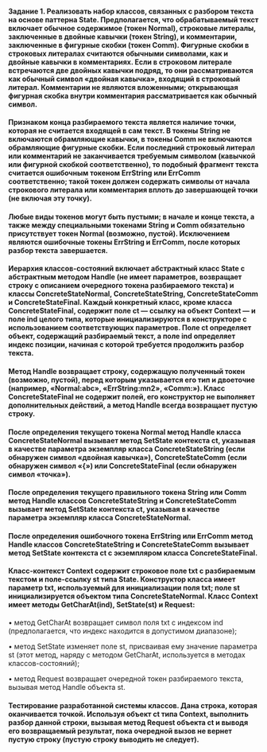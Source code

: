#### Задание 1. Реализовать набор классов, связанных с разбором текста на основе паттерна State. Предполагается, что обрабатываемый текст включает обычное содержимое (токен Normal), строковые литералы, заключенные в двойные кавычки (токен String), и комментарии, заключенные в фигурные скобки (токен Comm). Фигурные скобки в строковых литералах считаются обычными символами, как и двойные кавычки в комментариях. Если в строковом литерале встречаются две двойных кавычки подряд, то они рассматриваются как обычный символ «двойная кавычка», входящий в строковый литерал. Комментарии не являются вложенными; открывающая фигурная скобка внутри комментария рассматривается как обычный символ.

#### Признаком конца разбираемого текста является наличие точки, которая не считается входящей в сам текст. В токены String не включаются обрамляющие кавычки, в токены Comm не включаются обрамляющие фигурные скобки. Если последний строковый литерал или комментарий не заканчивается требуемым символом (кавычкой или фигурной скобкой соответственно), то подобный фрагмент текста считается ошибочным токеном ErrString или ErrComm соответственно; такой токен должен содержать символы от начала строкового литерала или комментария вплоть до завершающей точки (не включая эту точку).

#### Любые виды токенов могут быть пустыми; в начале и конце текста, а также между специальными токенами String и Comm обязательно присутствует токен Normal (возможно, пустой). Исключением являются ошибочные токены ErrString и ErrComm, после которых разбор текста завершается.

#### Иерархия классов-состояний включает абстрактный класс State с абстрактным методом Handle (не имеет параметров, возвращает строку с описанием очередного токена разбираемого текста) и классы ConcreteStateNormal, ConcreteStateString, ConcreteStateComm и ConcreteStateFinal. Каждый конкретный класс, кроме класса ConcreteStateFinal, содержит поле ct — ссылку на объект Context — и поле ind целого типа, которые инициализируются в конструкторе с использованием соответствующих параметров. Поле ct определяет объект, содержащий разбираемый текст, а поле ind определяет индекс позиции, начиная с которой требуется продолжить разбор текста.

#### Метод Handle возвращает строку, содержащую полученный токен (возможно, пустой), перед которым указывается его тип и двоеточие (например, «Normal:abc», «ErrString:mn2», «Comm:»). Класс ConcreteStateFinal не содержит полей, его конструктор не выполняет дополнительных действий, а метод Handle всегда возвращает пустую строку.

#### После определения текущего токена Normal метод Handle класса ConcreteStateNormal вызывает метод SetState контекста ct, указывая в качестве параметра экземпляр класса ConcreteStateString (если обнаружен символ «двойная кавычка»), ConcreteStateComm (если обнаружен символ «{») или ConcreteStateFinal (если обнаружен символ «точка»).

#### После определения текущего правильного токена String или Comm метод Handle классов ConcreteStateString и ConcreteStateComm вызывает метод SetState контекста ct, указывая в качестве параметра экземпляр класса ConcreteStateNormal.

#### После определения ошибочного токена ErrString или ErrComm метод Handle классов ConcreteStateString и ConcreteStateComm вызывает метод SetState контекста ct с экземпляром класса ConcreteStateFinal.

#### Класс-контекст Context содержит строковое поле txt с разбираемым текстом и поле-ссылку st типа State. Конструктор класса имеет параметр txt, используемый для инициализации поля txt; поле st инициализируется объектом типа ConcreteStateNormal. Класс Context имеет методы GetCharAt(ind), SetState(st) и Request:

• метод GetCharAt возвращает символ поля txt с индексом ind (предполагается, что индекс находится в допустимом диапазоне);

• метод SetState изменяет поле st, присваивая ему значение параметра st (этот метод, наряду с методом GetCharAt, используется в методах классов-состояний);

• метод Request возвращает очередной токен разбираемого текста, вызывая метод Handle объекта st.

#### Тестирование разработанной системы классов. Дана строка, которая оканчивается точкой. Используя объект ct типа Context, выполнить разбор данной строки, вызывая метод Request объекта ct и выводя его возвращаемый результат, пока очередной вызов не вернет пустую строку (пустую строку выводить не следует). 